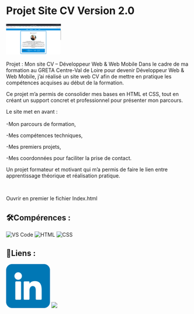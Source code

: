 # Projet Site CV Version 2.0
<img src= "imgSiteCV2.png" width="150"/>

<p>Projet : Mon site CV – Développeur Web & Web Mobile
Dans le cadre de ma formation au GRETA Centre-Val de Loire pour devenir Développeur Web & Web Mobile, j’ai réalisé un site web CV afin de mettre en pratique les compétences acquises au début de la formation.

Ce projet m’a permis de consolider mes bases en HTML et CSS, tout en créant un support concret et professionnel pour présenter mon parcours.

  Le site met en avant :
  <br>
  <br>
  -Mon parcours de formation,

  -Mes compétences techniques,

  -Mes premiers projets,

  -Mes coordonnées pour faciliter la prise de contact.

Un projet formateur et motivant qui m’a permis de faire le lien entre apprentissage théorique et réalisation pratique.
</p>
<br>
<p>Ouvrir en premier le fichier Index.html</p>


## 🛠️Compérences :

![VS Code](https://img.shields.io/badge/-VS%20Code-007ACC?style=flat&logo=visual-studio-code&logoColor=white)
![HTML](https://img.shields.io/badge/-HTML-E34F26?style=flat&logo=html5&logoColor=white)
![CSS](https://img.shields.io/badge/-CSS-1572B6?style=flat&logo=css3&logoColor=white)


## 🔗Liens :

<a href="https://www.linkedin.com/in/alexismoreau37/"><img width=120px src="linkedin.png"></a>
<a href="CVAlexisMoreauV3.2.pdf"><img width=120px src="IcôneCV.png"></a>

